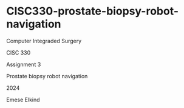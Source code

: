 ﻿# CISC330-prostate-biopsy-robot-navigation
Computer Integraded Surgery

CISC 330

Assignment 3

Prostate biopsy robot navigation

2024

Emese Elkind
